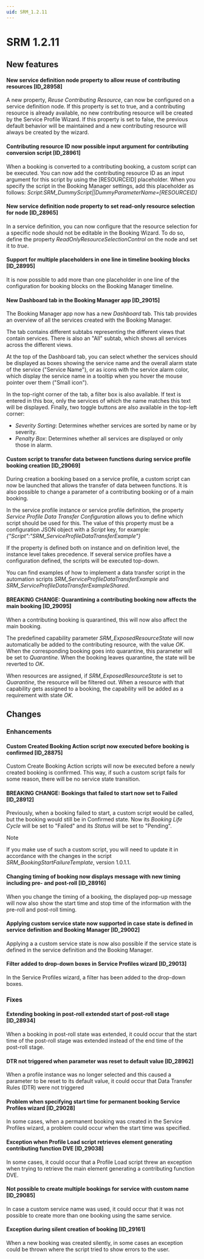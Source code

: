```yaml
---
uid: SRM_1.2.11
---
```


# SRM 1.2.11

## New features

#### New service definition node property to allow reuse of contributing resources \[ID_28958\]

A new property, *Reuse Contributing Resource*, can now be configured on a service definition node. If this property is set to true, and a contributing resource is already available, no new contributing resource will be created by the Service Profile Wizard. If this property is set to false, the previous default behavior will be maintained and a new contributing resource will always be created by the wizard.

#### Contributing resource ID now possible input argument for contributing conversion script \[ID_28961\]

When a booking is converted to a contributing booking, a custom script can be executed. You can now add the contributing resource ID as an input argument for this script by using the \[RESOURCEID\] placeholder. When you specify the script in the Booking Manager settings, add this placeholder as follows: *Script:SRM_DummyScript\|\|DummyParameterName=\[RESOURCEID\]*

#### New service definition node property to set read-only resource selection for node \[ID_28965\]

In a service definition, you can now configure that the resource selection for a specific node should not be editable in the Booking Wizard. To do so, define the property *ReadOnlyResourceSelectionControl* on the node and set it to *true*.

#### Support for multiple placeholders in one line in timeline booking blocks \[ID_28995\]

It is now possible to add more than one placeholder in one line of the configuration for booking blocks on the Booking Manager timeline.

#### New Dashboard tab in the Booking Manager app \[ID_29015\]

The Booking Manager app now has a new *Dashboard* tab. This tab provides an overview of all the services created with the Booking Manager.

The tab contains different subtabs representing the different views that contain services. There is also an "All" subtab, which shows all services across the different views.

At the top of the Dashboard tab, you can select whether the services should be displayed as boxes showing the service name and the overall alarm state of the service ("Service Name"), or as icons with the service alarm color, which display the service name in a tooltip when you hover the mouse pointer over them ("Small icon").

In the top-right corner of the tab, a filter box is also available. If text is entered in this box, only the services of which the name matches this text will be displayed. Finally, two toggle buttons are also available in the top-left corner:

- *Severity Sorting*: Determines whether services are sorted by name or by severity.
- *Penalty Box*: Determines whether all services are displayed or only those in alarm.

#### Custom script to transfer data between functions during service profile booking creation \[ID_29069\]

During creation a booking based on a service profile, a custom script can now be launched that allows the transfer of data between functions. It is also possible to change a parameter of a contributing booking or of a main booking.

In the service profile instance or service profile definition, the property *Service Profile Data Transfer Configuration* allows you to define which script should be used for this. The value of this property must be a configuration JSON object with a *Script* key, for example: *{"Script":"SRM_ServiceProfileDataTransferExample"}*

If the property is defined both on instance and on definition level, the instance level takes precedence. If several service profiles have a configuration defined, the scripts will be executed top-down.

You can find examples of how to implement a data transfer script in the automation scripts *SRM_ServiceProfileDataTransferExample* and *SRM_ServiceProfileDataTransferExampleShared*.

#### BREAKING CHANGE: Quarantining a contributing booking now affects the main booking \[ID_29095\]

When a contributing booking is quarantined, this will now also affect the main booking.

The predefined capability parameter *SRM_ExposedResourceState* will now automatically be added to the contributing resource, with the value *OK*. When the corresponding booking goes into quarantine, this parameter will be set to *Quarantine*. When the booking leaves quarantine, the state will be reverted to *OK*.

When resources are assigned, if *SRM_ExposedResourceState* is set to *Quarantine*, the resource will be filtered out. When a resource with that capability gets assigned to a booking, the capability will be added as a requirement with state *OK*.

## Changes

### Enhancements

#### Custom Created Booking Action script now executed before booking is confirmed \[ID_28875\]

Custom Create Booking Action scripts will now be executed before a newly created booking is confirmed. This way, if such a custom script fails for some reason, there will be no service state transition.

#### BREAKING CHANGE: Bookings that failed to start now set to Failed \[ID_28912\]

Previously, when a booking failed to start, a custom script would be called, but the booking would still be in Confirmed state. Now its *Booking Life Cycle* will be set to "Failed" and its *Status* will be set to "Pending".

> [!NOTE]
> If you make use of such a custom script, you will need to update it in accordance with the changes in the script *SRM_BookingStartFailureTemplate*, version 1.0.1.1.

#### Changing timing of booking now displays message with new timing including pre- and post-roll \[ID_28916\]

When you change the timing of a booking, the displayed pop-up message will now also show the start time and stop time of the information with the pre-roll and post-roll timing.

#### Applying custom service state now supported in case state is defined in service definition and Booking Manager \[ID_29002\]

Applying a a custom service state is now also possible if the service state is defined in the service definition and the Booking Manager.

#### Filter added to drop-down boxes in Service Profiles wizard \[ID_29013\]

In the Service Profiles wizard, a filter has been added to the drop-down boxes.

### Fixes

#### Extending booking in post-roll extended start of post-roll stage \[ID_28934\]

When a booking in post-roll state was extended, it could occur that the start time of the post-roll stage was extended instead of the end time of the post-roll stage.

#### DTR not triggered when parameter was reset to default value \[ID_28962\]

When a profile instance was no longer selected and this caused a parameter to be reset to its default value, it could occur that Data Transfer Rules (DTR) were not triggered

#### Problem when specifying start time for permanent booking Service Profiles wizard \[ID_29028\]

In some cases, when a permanent booking was created in the Service Profiles wizard, a problem could occur when the start time was specified.

#### Exception when Profile Load script retrieves element generating contributing function DVE \[ID_29038\]

In some cases, it could occur that a Profile Load script threw an exception when trying to retrieve the main element generating a contributing function DVE.

#### Not possible to create multiple bookings for service with custom name \[ID_29085\]

In case a custom service name was used, it could occur that it was not possible to create more than one booking using the same service.

#### Exception during silent creation of booking \[ID_29161\]

When a new booking was created silently, in some cases an exception could be thrown where the script tried to show errors to the user.
